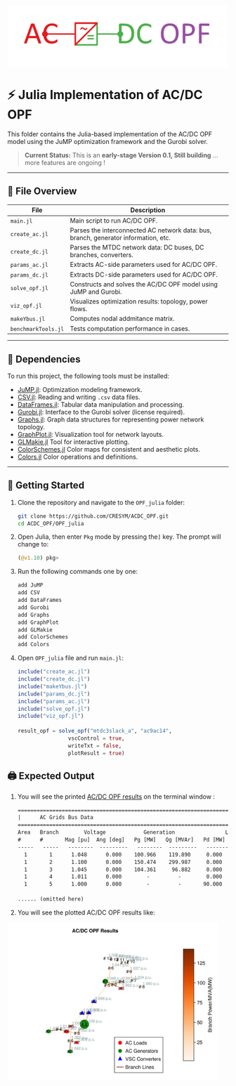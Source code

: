 <p align="left">
  <img src="assets\OPF_julia.png" alt="Logo" width="500">
</p>   

# ⚡ Julia Implementation of AC/DC OPF

This folder contains the Julia-based implementation of the AC/DC OPF model using the JuMP optimization framework and the Gurobi solver.

> **Current Status:** This is an **early-stage Version 0.1, Still building** ... more features are ongoing !

---

## 📁 File Overview

| File | Description |
|------|-------------|
| `main.jl` | Main script to run AC/DC OPF. |
| `create_ac.jl` | Parses the interconnected AC network data: bus, branch, generator information, etc. |
| `create_dc.jl` | Parses the MTDC network data: DC buses, DC branches, converters. |
| `params_ac.jl` | Extracts AC-side parameters used for AC/DC OPF. |
| `params_dc.jl` | Extracts DC-side parameters used for AC/DC OPF. |
| `solve_opf.jl` | Constructs and solves the AC/DC OPF model using JuMP and Gurobi. |
| `viz_opf.jl` | Visualizes optimization results: topology, power flows. |
| `makeYbus.jl` | Computes nodal addmitance matrix. |
| `benchmarkTools.jl` | Tests computation performance in cases. |

---

## 🔧 Dependencies

To run this project, the following tools must be installed:

- [JuMP.jl](https://jump.dev/JuMP.jl/stable/): Optimization modeling framework.
- [CSV.jl](https://github.com/JuliaData/CSV.jl): Reading and writing `.csv` data files. 
- [DataFrames.jl](https://dataframes.juliadata.org/stable/): Tabular data manipulation and processing.
- [Gurobi.jl](https://github.com/jump-dev/Gurobi.jl): Interface to the Gurobi solver (license required).
- [Graphs.jl](https://juliagraphs.org/Graphs.jl/stable/): Graph data structures for representing power network topology.
- [GraphPlot.jl](https://github.com/JuliaGraphs/GraphPlot.jl): Visualization tool for network layouts.
- [GLMakie.jl](https://docs.makie.org/v0.22/explanations/backends/glmakie) Tool for interactive plotting. 
- [ColorSchemes.jl](https://github.com/JuliaGraphics/ColorSchemes.jl) Color maps for consistent and aesthetic plots. 
- [Colors.jl](https://github.com/JuliaGraphics/Colors.jl) Color operations and definitions.

---

## 🚀 Getting Started

1. Clone the repository and navigate to the `OPF_julia` folder:

    ```bash
    git clone https://github.com/CRESYM/ACDC_OPF.git
    cd ACDC_OPF/OPF_julia
    ```

2. Open Julia, then enter `Pkg` mode by pressing the`]` key. The prompt will change to:

    ```julia
    (@v1.10) pkg>
    ```

3. Run the following commands one by one:

    ```julia
    add JuMP
    add CSV
    add DataFrames
    add Gurobi
    add Graphs
    add GraphPlot
    add GLMakie
    add ColorSchemes
    add Colors
    ```
4. Open `OPF_julia` file and run `main.jl`:
   
    ```julia
    include("create_ac.jl") 
    include("create_dc.jl") 
    include("makeYbus.jl") 
    include("params_dc.jl") 
    include("params_ac.jl") 
    include("solve_opf.jl") 
    include("viz_opf.jl") 

    result_opf = solve_opf("mtdc3slack_a", "ac9ac14",
                    vscControl = true,
                    writeTxt = false,
                    plotResult = true)
    ```

## 🖨️  Expected Output

1. You will see the printed [AC/DC OPF results](assets/opf_result.txt) on the terminal window :

     ```txt
    =================================================================================
    |      AC Grids Bus Data                                                        |
    =================================================================================
     Area   Branch        Voltage            Generation                Load        
     #      #       Mag [pu]  Ang [deg]   Pg [MW]   Qg [MVAr]   Pd [MW]   Qd [MVAr]
    -----   -----   --------  ---------   --------  ---------   -------   ---------
       1       1      1.048      0.000    100.966    119.890     0.000       0.000
       1       2      1.100      0.000    150.474    299.987     0.000       0.000
       1       3      1.045      0.000    104.361     96.882     0.000       0.000
       1       4      1.011      0.000        -         -        0.000       0.000
       1       5      1.000      0.000        -         -       90.000      30.000
    
    ...... (omitted here)

2. You will see the plotted AC/DC OPF results like:

  <p align="left">
  <img src="assets\viz_Julia.png" alt="Logo" width="480">
  </p>  
